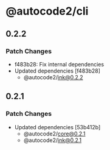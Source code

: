 # @autocode2/cli

## 0.2.2

### Patch Changes

- f483b28: Fix internal dependencies
- Updated dependencies [f483b28]
  - @autocode2/ink@0.2.2

## 0.2.1

### Patch Changes

- Updated dependencies [53b412b]
  - @autocode2/core@0.2.1
  - @autocode2/ink@0.2.1
